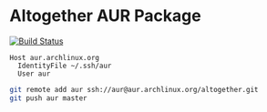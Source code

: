 Altogether AUR Package
===

[![Build Status](https://dev.azure.com/announce/altogether/_apis/build/status/announce.altogether-aur?branchName=master)](https://dev.azure.com/announce/altogether/_build/latest?definitionId=5&branchName=master)


```
Host aur.archlinux.org
  IdentityFile ~/.ssh/aur
  User aur
```

```bash
git remote add aur ssh://aur@aur.archlinux.org/altogether.git
git push aur master
```
